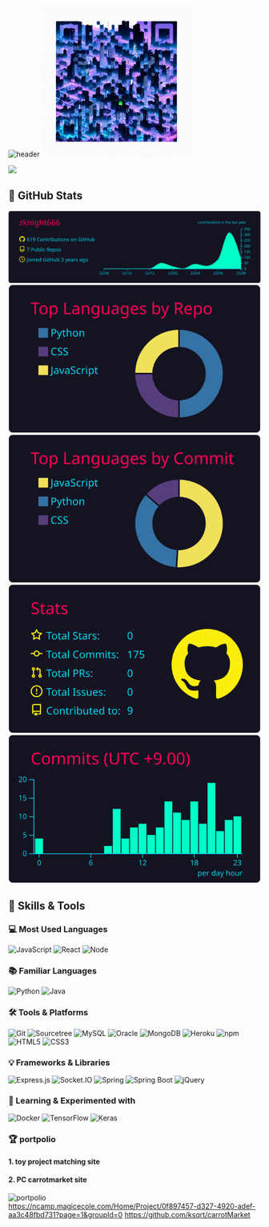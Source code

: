 ![header](https://capsule-render.vercel.app/api?type=waving&color=auto&height=300&section=header&text=zknight666%20Github&fontSize=90&animation=fadeIn&fontAlignY=38&desc=My%20own%20tree%20of%20knowledge&descAlignY=51&descAlign=62)
<img src="https://github.com/zknight666/zknight666/blob/main/Zknight666_Github_QRCode.png" width="300">

<a href="https://hits.seeyoufarm.com"><img src="https://hits.seeyoufarm.com/api/count/incr/badge.svg?url=https%3A%2F%2Fgithub.com%2Fzknight666&count_bg=%2379C83D&title_bg=%23555555&icon=&icon_color=%23E7E7E7&title=hits&edge_flat=false"/></a>


## 📝 GitHub Stats


[![](https://raw.githubusercontent.com/zknight666/github-profile-card-update/master/profile-summary-card-output/2077/0-profile-details.svg)](https://github.com/vn7n24fzkq/github-profile-summary-cards)
[![](https://raw.githubusercontent.com/zknight666/github-profile-card-update/master/profile-summary-card-output/2077/1-repos-per-language.svg)](https://github.com/vn7n24fzkq/github-profile-summary-cards) [![](https://raw.githubusercontent.com/zknight666/github-profile-card-update/master/profile-summary-card-output/2077/2-most-commit-language.svg)](https://github.com/vn7n24fzkq/github-profile-summary-cards)
[![](https://raw.githubusercontent.com/zknight666/github-profile-card-update/master/profile-summary-card-output/2077/3-stats.svg)](https://github.com/vn7n24fzkq/github-profile-summary-cards) [![](https://raw.githubusercontent.com/zknight666/github-profile-card-update/master/profile-summary-card-output/2077/4-productive-time.svg)](https://github.com/vn7n24fzkq/github-profile-summary-cards)


## 🔧 Skills & Tools

### 💻 Most Used Languages

![JavaScript](https://img.shields.io/badge/-JavaScript-%23F7DF1C?style=for-the-badge&logo=javascript&logoColor=000000&labelColor=%23F7DF1C&color=%23FFCE5A)
![React](https://img.shields.io/badge/-React-222222?style=for-the-badge&logo=react)
![Node](https://img.shields.io/badge/-Nodejs-43853d?style=for-the-badge&logo=Node.js&logoColor=white)

### 📚 Familiar Languages

![Python](https://img.shields.io/badge/Python-3776AB?style=for-the-badge&logo=Python&logoColor=white)
![Java](https://img.shields.io/badge/Java-007396?style=for-the-badge&logo=java&logoColor=white)

### 🛠️ Tools & Platforms
![Git](https://img.shields.io/badge/-Git-F05032?style=for-the-badge&logo=git&logoColor=ffffff)
![Sourcetree](https://img.shields.io/badge/Sourcetree-0052CC?style=for-the-badge&logo=Sourcetree&logoColor=white)
![MySQL](https://img.shields.io/badge/MySQL-4479A1?style=for-the-badge&logo=MySQL&logoColor=white)
![Oracle](https://img.shields.io/badge/Oracle-F80000?style=for-the-badge&logo=Oracle&logoColor=white)
![MongoDB](https://img.shields.io/badge/-MongoDB-13aa52?style=for-the-badge&logo=mongodb&logoColor=white)
![Heroku](https://img.shields.io/badge/-Heroku-430098?style=for-the-badge&logo=heroku&logoColor=white)
![npm](https://img.shields.io/badge/-NPM-CB3837?style=for-the-badge&logo=npm&logoColor=white)
![HTML5](https://img.shields.io/badge/HTML5-E34F26?style=for-the-badge&logo=HTML5&logoColor=white)
![CSS3](https://img.shields.io/badge/CSS3-1572B6?style=for-the-badge&logo=CSS3&logoColor=white)

### 💡 Frameworks & Libraries
![Express.js](https://img.shields.io/badge/Express.js-404D59?style=for-the-badge)
![Socket.IO](https://img.shields.io/badge/Socket.IO-010101?style=for-the-badge&logo=Socket.IO&logoColor=white)
![Spring](https://img.shields.io/badge/spring-6DB33F?style=for-the-badge&logo=spring&logoColor=white)
![Spring Boot](https://img.shields.io/badge/Spring_Boot-F2F4F9?style=for-the-badge&logo=spring-boot)
![jQuery](https://img.shields.io/badge/jquery-0769AD?style=for-the-badge&logo=jquery&logoColor=white)

### 🌱 Learning & Experimented with
![Docker](https://img.shields.io/badge/-Docker-46a2f1?style=for-the-badge&logo=docker&logoColor=ffffff)
![TensorFlow](https://img.shields.io/badge/TensorFlow-FF6F00?style=for-the-badge&logo=TensorFlow&logoColor=white)
![Keras](https://img.shields.io/badge/Keras-D00000?style=for-the-badge&logo=Keras&logoColor=white)

### 🏆 portpolio
#### 1. toy project matching site
#### 2. PC carrotmarket site
![portpolio](https://veiled-jay-0c2.notion.site/image/https%3A%2F%2Fs3-us-west-2.amazonaws.com%2Fsecure.notion-static.com%2Fb97b0760-6708-4911-b250-3e29213cfd2a%2Fportpolio.png?table=block&id=378bfad9-fffc-471e-9776-263eda5e42fd&spaceId=5989bf22-29e0-4423-b8aa-9d2d5f3b5c6b&width=2000&userId=&cache=v2)
<br>
https://ncamp.magicecole.com/Home/Project/0f897457-d327-4920-adef-aa3c48fbd731?page=1&groupId=0
https://github.com/ksqrt/carrotMarket
